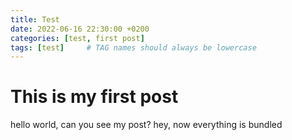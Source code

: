 ```yaml
---
title: Test
date: 2022-06-16 22:30:00 +0200
categories: [test, first post]
tags: [test]     # TAG names should always be lowercase
---
```


# This is my first post
hello world, can you see my post?
hey, now everything is bundled